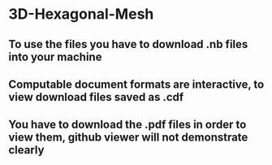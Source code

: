 # 3D-Hexagonal-Mesh


## To use the files you have to download .nb files into your machine
## Computable document formats are interactive, to view download files saved as .cdf
## You have to download the .pdf files in order to view them, github viewer will not demonstrate clearly
